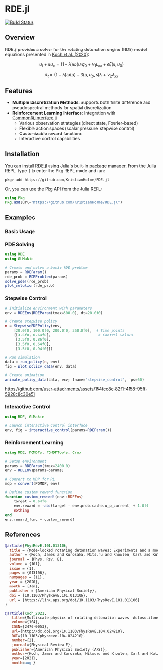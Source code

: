 # RDE.jl

[![Build Status](https://github.com/KristianHolme/RDE.jl/actions/workflows/CI.yml/badge.svg?branch=main)](https://github.com/KristianHolme/RDE.jl/actions/workflows/CI.yml?query=branch%3Amain)

## Overview

RDE.jl provides a solver for the rotating detonation engine (RDE) model equations presented in [Koch et al. (2020)](#references):

```math
u_{t}+ uu_{x} = (1-\lambda)\omega(u)q_0 + \nu_1 u_{xx} + \epsilon \xi (u, u_0)
```
```math
\lambda_t = (1-\lambda)\omega(u) - \beta (u, u_p, s)\lambda + \nu_{2}\lambda_{xx}
```

## Features

- **Multiple Discretization Methods**: Supports both finite difference and pseudospectral methods for spatial discretization
- **Reinforcement Learning Interface**: Integration with [CommonRLInterface.jl](https://github.com/JuliaReinforcementLearning/CommonRLInterface.jl)
  - Various observation strategies (direct state, Fourier-based)
  - Flexible action spaces (scalar pressure, stepwise control)
  - Customizable reward functions
  - Interactive control capabilities

## Installation

You can install RDE.jl using Julia's built-in package manager. From the Julia REPL, type `]` to enter the Pkg REPL mode and run:

```julia
pkg> add https://github.com/KristianHolme/RDE.jl
```

Or, you can use the Pkg API from the Julia REPL:

```julia
using Pkg
Pkg.add(url="https://github.com/KristianHolme/RDE.jl")
```

## Examples

### Basic Usage

### PDE Solving
```julia
using RDE
using GLMakie

# Create and solve a basic RDE problem
params = RDEParam()
rde_prob = RDEProblem(params)
solve_pde!(rde_prob)
plot_solution(rde_prob)
```

### Stepwise Control
```julia
# Initialize environment with parameters
env = RDEEnv(RDEParam(tmax=500.0), dt=20.0f0)

# Create stepwise policy
π = StepwiseRDEPolicy(env, 
    [20.0f0, 100.0f0, 200.0f0, 350.0f0],  # Time points
    [[3.5f0, 0.64f0],                      # Control values
     [3.5f0, 0.86f0], 
     [3.5f0, 0.64f0], 
     [3.5f0, 0.94f0]])

# Run simulation
data = run_policy(π, env)
fig = plot_policy_data(env, data)

# Create animation
animate_policy_data(data, env; fname="stepwise_control", fps=60)
```
https://github.com/user-attachments/assets/154fcc8c-82f1-4158-95ff-5928c8c30e51



### Interactive Control
```julia
using RDE, GLMakie

# Launch interactive control interface
env, fig = interactive_control(params=RDEParam())
```

### Reinforcement Learning
```julia
using RDE, POMDPs, POMDPTools, Crux

# Setup environment
params = RDEParam(tmax=2400.0)
env = RDEEnv(params=params)

# Convert to MDP for RL
mdp = convert(POMDP, env)

# Define custom reward function
function custom_reward!(env::RDEEnv)
    target = 0.64f0
    env.reward = -abs(target - env.prob.cache.u_p_current) + 1.0f0
    nothing
end
env.reward_func = custom_reward!
```



## References

```bibtex
@article{PhysRevE.101.013106,
  title = {Mode-locked rotating detonation waves: Experiments and a model equation},
  author = {Koch, James and Kurosaka, Mitsuru and Knowlen, Carl and Kutz, J. Nathan},
  journal = {Phys. Rev. E},
  volume = {101},
  issue = {1},
  pages = {013106},
  numpages = {11},
  year = {2020},
  month = {Jan},
  publisher = {American Physical Society},
  doi = {10.1103/PhysRevE.101.013106},
  url = {https://link.aps.org/doi/10.1103/PhysRevE.101.013106}
}

@article{Koch_2021,
   title={Multiscale physics of rotating detonation waves: Autosolitons and modulational instabilities},
   volume={104},
   ISSN={2470-0053},
   url={http://dx.doi.org/10.1103/PhysRevE.104.024210},
   DOI={10.1103/physreve.104.024210},
   number={2},
   journal={Physical Review E},
   publisher={American Physical Society (APS)},
   author={Koch, James and Kurosaka, Mitsuru and Knowlen, Carl and Kutz, J. Nathan},
   year={2021},
   month=aug }
```
